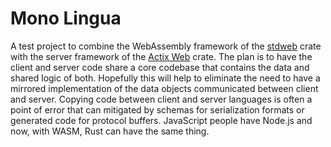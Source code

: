 # Mono Lingua

A test project to combine the WebAssembly framework of the [stdweb](https://github.com/koute/stdweb) crate with the server framework of the [Actix Web](https://github.com/actix/actix-web) crate. The plan is to have the client and server code share a core codebase that contains the data and shared logic of both. Hopefully this will help to eliminate the need to have a mirrored implementation of the data objects communicated between client and server. Copying code between client and server languages is often a point of error that can mitigated by schemas for serialization formats or generated code for protocol buffers. JavaScript people have Node.js and now, with WASM, Rust can have the same thing.
